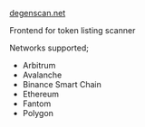 [degenscan.net](https://degenscan.net) 

Frontend for token listing scanner

Networks supported;
- Arbitrum
- Avalanche
- Binance Smart Chain
- Ethereum
- Fantom
- Polygon
